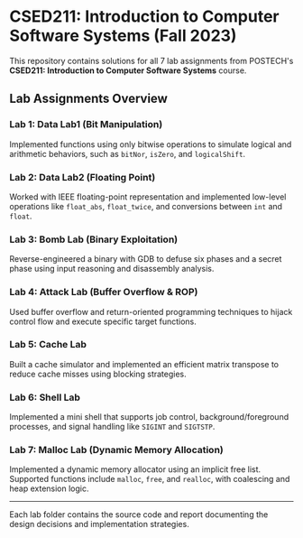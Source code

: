 # CSED211: Introduction to Computer Software Systems (Fall 2023)

This repository contains solutions for all 7 lab assignments from POSTECH's **CSED211: Introduction to Computer Software Systems** course.

## Lab Assignments Overview

### Lab 1: Data Lab1 (Bit Manipulation)
Implemented functions using only bitwise operations to simulate logical and arithmetic behaviors, such as `bitNor`, `isZero`, and `logicalShift`.

### Lab 2: Data Lab2 (Floating Point)
Worked with IEEE floating-point representation and implemented low-level operations like `float_abs`, `float_twice`, and conversions between `int` and `float`.

### Lab 3: Bomb Lab (Binary Exploitation)
Reverse-engineered a binary with GDB to defuse six phases and a secret phase using input reasoning and disassembly analysis.

### Lab 4: Attack Lab (Buffer Overflow & ROP)
Used buffer overflow and return-oriented programming techniques to hijack control flow and execute specific target functions.

### Lab 5: Cache Lab
Built a cache simulator and implemented an efficient matrix transpose to reduce cache misses using blocking strategies.

### Lab 6: Shell Lab
Implemented a mini shell that supports job control, background/foreground processes, and signal handling like `SIGINT` and `SIGTSTP`.

### Lab 7: Malloc Lab (Dynamic Memory Allocation)
Implemented a dynamic memory allocator using an implicit free list. Supported functions include `malloc`, `free`, and `realloc`, with coalescing and heap extension logic.

---

Each lab folder contains the source code and report documenting the design decisions and implementation strategies.
